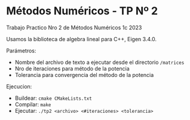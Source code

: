 # Métodos Numéricos - TP Nº 2

Trabajo Practico Nro 2 de Métodos Numéricos 1c 2023

Usamos la biblioteca de algebra lineal para C++, Eigen 3.4.0.

Parámetros:

- Nombre del archivo de texto a ejecutar desde el directorio `/matrices`
- Nro de iteraciones para método de la potencia
- Tolerancia para convergencia del método de la potencia

Ejecucion:

  - Buildear: `cmake CMakeLists.txt`
  - Compilar: `make`
  - Ejecutar: `./tp2 <archivo> <#iteraciones> <tolerancia>` 
